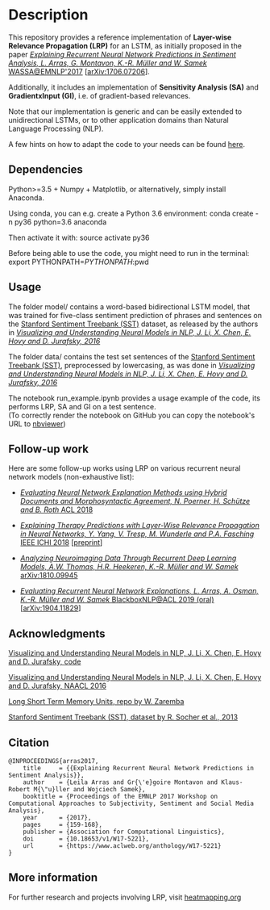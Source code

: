 
# Description

This repository provides a reference implementation of **Layer-wise Relevance Propagation (LRP)** for an LSTM, as initially proposed in the paper [*Explaining Recurrent Neural Network Predictions in Sentiment Analysis, L. Arras, G. Montavon, K.-R. Müller and W. Samek* WASSA@EMNLP'2017](https://doi.org/10.18653/v1/W17-5221) [[arXiv:1706.07206](https://arxiv.org/abs/1706.07206)].

Additionally, it includes an implementation of **Sensitivity Analysis (SA)** and **GradientxInput (GI)**, i.e. of gradient-based relevances.

Note that our implementation is generic and can be easily extended to unidirectional LSTMs, or to other application domains than Natural Language Processing (NLP). 

A few hints on how to adapt the code to your needs can be found [here](./DOC.md).



## Dependencies

Python>=3.5 + Numpy + Matplotlib, or alternatively, simply install Anaconda.

Using conda, you can e.g. create a Python 3.6 environment: conda create -n py36 python=3.6 anaconda

Then activate it with: source activate py36

Before being able to use the code, you might need to run in the terminal: export PYTHONPATH=$PYTHONPATH:$pwd



## Usage

The folder model/ contains a word-based bidirectional LSTM model, that was trained for five-class sentiment prediction of phrases and sentences on the [Stanford Sentiment Treebank (SST)](https://nlp.stanford.edu/sentiment/index.html) dataset, as released by the authors in *[Visualizing and Understanding Neural Models in NLP, J. Li, X. Chen, E. Hovy and D. Jurafsky, 2016](https://github.com/jiweil/Visualizing-and-Understanding-Neural-Models-in-NLP)*

The folder data/ contains the test set sentences of the [Stanford Sentiment Treebank (SST)](https://nlp.stanford.edu/sentiment/index.html), preprocessed by lowercasing, as was done in *[Visualizing and Understanding Neural Models in NLP, J. Li, X. Chen, E. Hovy and D. Jurafsky, 2016](https://github.com/jiweil/Visualizing-and-Understanding-Neural-Models-in-NLP)*

The notebook run_example.ipynb provides a usage example of the code, its performs LRP, SA and GI on a test sentence.<br/>
(To correctly render the notebook on GitHub you can copy the notebook's URL to [nbviewer](https://nbviewer.jupyter.org/))



## Follow-up work

Here are some follow-up works using LRP on various recurrent neural network models (non-exhaustive list): 

- [*Evaluating Neural Network Explanation Methods using Hybrid Documents and Morphosyntactic Agreement, N. Poerner, H. Schütze and B. Roth* ACL 2018](https://www.aclweb.org/anthology/P18-1032)

- [*Explaining Therapy Predictions with Layer-Wise Relevance Propagation in Neural Networks, Y. Yang, V. Tresp, M. Wunderle and P.A. Fasching* IEEE ICHI 2018](https://doi.org/10.1109/ICHI.2018.00025) [[preprint](http://www.dbs.ifi.lmu.de/~tresp/papers/ICHI2018.pdf)]

- [*Analyzing Neuroimaging Data Through Recurrent Deep Learning Models, A.W. Thomas, H.R. Heekeren, K.-R. Müller and W. Samek* arXiv:1810.09945](https://arxiv.org/pdf/1810.09945.pdf)

- [*Evaluating Recurrent Neural Network Explanations, L. Arras, A. Osman, K.-R. Müller and W. Samek* BlackboxNLP@ACL 2019 (oral)](https://blackboxnlp.github.io/program.html) [[arXiv:1904.11829](https://arxiv.org/abs/1904.11829)]



## Acknowledgments

[Visualizing and Understanding Neural Models in NLP, J. Li, X. Chen, E. Hovy and D. Jurafsky, code](https://github.com/jiweil/Visualizing-and-Understanding-Neural-Models-in-NLP)

[Visualizing and Understanding Neural Models in NLP, J. Li, X. Chen, E. Hovy and D. Jurafsky, NAACL 2016](https://doi.org/10.18653/v1/N16-1082)

[Long Short Term Memory Units, repo by W. Zaremba](https://github.com/wojzaremba/lstm)

[Stanford Sentiment Treebank (SST), dataset by R. Socher et al., 2013](https://nlp.stanford.edu/sentiment/index.html)



## Citation

    @INPROCEEDINGS{arras2017,
        title     = {{Explaining Recurrent Neural Network Predictions in Sentiment Analysis}},
        author    = {Leila Arras and Gr{\'e}goire Montavon and Klaus-Robert M{\"u}ller and Wojciech Samek},
        booktitle = {Proceedings of the EMNLP 2017 Workshop on Computational Approaches to Subjectivity, Sentiment and Social Media Analysis},
        year      = {2017},
        pages     = {159-168},
        publisher = {Association for Computational Linguistics},
        doi       = {10.18653/v1/W17-5221},
        url       = {https://www.aclweb.org/anthology/W17-5221}
    }



## More information

For further research and projects involving LRP, visit [heatmapping.org](http://heatmapping.org)
